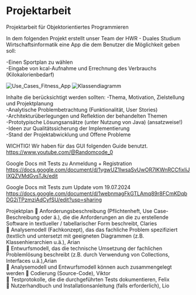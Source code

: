 # Projektarbeit
Projektarbeit für Objektorientiertes Programmieren

In dem folgenden Projekt erstellt unser Team der HWR - Duales Studium Wirtschaftsinformatik eine App die dem Benutzer die Möglichkeit geben soll:

-Einen Sportplan zu wählen <br>
-Eingabe von kcal-Aufnahme und Errechnung des Verbrauchs (Kilokalorienbedarf) <br>

![Use_Cases_Fitness_App](https://github.com/ViktorStehle/Projektarbeit/assets/106766191/484efe1d-7b62-482d-8e2c-885d15e1751a)
![Klassendiagramm](https://github.com/ViktorStehle/Projektarbeit/assets/171509677/6e157157-774e-4171-bb0e-671ef7aa4c2e)

Inhalte die berücksichtigt werden sollten:
-Thema, Motivation, Zielstellung und Projektplanung <br>
-Analytische Problembetrachtung (Funktionalität, User Stories) <br>
-Architekturüberlegungen und Reflektion der behandelten Themen <br>
-Prototypische Lösungsansätze (unter Nutzung von Java) (ansatzweise!) <br>
-Ideen zur Qualitätssicherung der Implementierung <br>
-Stand der Projektabwicklung und Offene Probleme <br>

WICHTIG! Wir haben für das GUI folgenden Guide benutzt. <br>
https://www.youtube.com/@Randomcode_0 <br>

Google Docs mit Tests zu Anmeldung + Registration
https://docs.google.com/document/d/1ygwUZ1lwsaSvUwOR7lKWnRCCfixIiJIXQZVMdGvsTJk/edit

Google Docs mit Tests zum Update vom 19.07.2024
https://docs.google.com/document/d/1webnmagFkGTLAmq89r8FCmKDqbDG2jTPzmziAdCyfSU/edit?usp=sharing

Projektplan
 Anforderungsbeschreibung (Pflichtenheft, Use Case-Beschreibung
oder ä.), die die Anforderungen an die zu erstellende Software in
textlueller / tabellarischer Form beschreibt, Claries<br>
 Analysemodell (Fachkonzept), das das fachliche Problem spezifiziert
(textlich und untersetzt mit geeigneten Diagrammen (z.B.
Klassenhierarchien u.ä.), Arian <br>
 Entwurfsmodell, das die technische Umsetzung der fachlichen
Problemlösung beschreibt (z.B. durch Verwendung von Collections,
Interfaces u.ä.),Arian<br>
 Analysemodell und Entwurfsmodell können auch zusammengelegt werden
 Codierung (Source-Code), Viktor<br>
 Testprotokolle, die die durchgeführten Tests dokumentieren, Felix<br>
 Nutzerhandbuch und Installationsanleitung (falls erforderlich), Lio<br>
